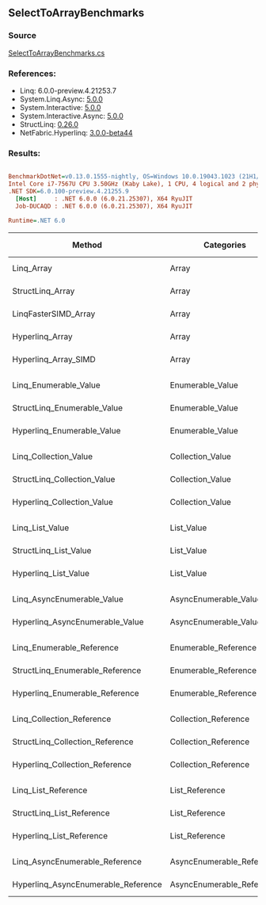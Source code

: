 ﻿## SelectToArrayBenchmarks

### Source
[SelectToArrayBenchmarks.cs](../NetFabric.Hyperlinq.Benchmarks/Benchmarks/SelectToArrayBenchmarks.cs)

### References:
- Linq: 6.0.0-preview.4.21253.7
- System.Linq.Async: [5.0.0](https://www.nuget.org/packages/System.Linq.Async/5.0.0)
- System.Interactive: [5.0.0](https://www.nuget.org/packages/System.Interactive/5.0.0)
- System.Interactive.Async: [5.0.0](https://www.nuget.org/packages/System.Interactive.Async/5.0.0)
- StructLinq: [0.26.0](https://www.nuget.org/packages/StructLinq/0.26.0)
- NetFabric.Hyperlinq: [3.0.0-beta44](https://www.nuget.org/packages/NetFabric.Hyperlinq/3.0.0-beta44)

### Results:
``` ini

BenchmarkDotNet=v0.13.0.1555-nightly, OS=Windows 10.0.19043.1023 (21H1/May2021Update)
Intel Core i7-7567U CPU 3.50GHz (Kaby Lake), 1 CPU, 4 logical and 2 physical cores
.NET SDK=6.0.100-preview.4.21255.9
  [Host]     : .NET 6.0.0 (6.0.21.25307), X64 RyuJIT
  Job-DUCAQD : .NET 6.0.0 (6.0.21.25307), X64 RyuJIT

Runtime=.NET 6.0  

```
|                              Method |                Categories | Count |        Mean |     Error |    StdDev | Ratio | RatioSD |  Gen 0 | Gen 1 | Gen 2 | Allocated |
|------------------------------------ |-------------------------- |------ |------------:|----------:|----------:|------:|--------:|-------:|------:|------:|----------:|
|                          Linq_Array |                     Array |   100 |   240.17 ns |  1.474 ns |  1.306 ns |  1.00 |    0.00 | 0.2255 |     - |     - |     472 B |
|                    StructLinq_Array |                     Array |   100 |   228.00 ns |  1.364 ns |  1.276 ns |  0.95 |    0.01 | 0.2027 |     - |     - |     424 B |
|                LinqFasterSIMD_Array |                     Array |   100 |    63.28 ns |  0.716 ns |  0.635 ns |  0.26 |    0.00 | 0.2027 |     - |     - |     424 B |
|                     Hyperlinq_Array |                     Array |   100 |   250.31 ns |  1.640 ns |  1.370 ns |  1.04 |    0.01 | 0.2027 |     - |     - |     424 B |
|                Hyperlinq_Array_SIMD |                     Array |   100 |    80.24 ns |  0.918 ns |  0.859 ns |  0.33 |    0.00 | 0.2027 |     - |     - |     424 B |
|                                     |                           |       |             |           |           |       |         |        |       |       |           |
|               Linq_Enumerable_Value |          Enumerable_Value |   100 | 1,061.43 ns | 11.789 ns |  9.844 ns |  1.00 |    0.00 | 0.5913 |     - |     - |   1,240 B |
|         StructLinq_Enumerable_Value |          Enumerable_Value |   100 | 1,056.96 ns | 11.352 ns |  8.863 ns |  1.00 |    0.01 | 0.2174 |     - |     - |     456 B |
|          Hyperlinq_Enumerable_Value |          Enumerable_Value |   100 |   601.80 ns |  5.579 ns |  4.659 ns |  0.57 |    0.01 | 0.2022 |     - |     - |     424 B |
|                                     |                           |       |             |           |           |       |         |        |       |       |           |
|               Linq_Collection_Value |          Collection_Value |   100 | 1,093.15 ns |  6.813 ns |  6.373 ns |  1.00 |    0.00 | 0.5913 |     - |     - |   1,240 B |
|         StructLinq_Collection_Value |          Collection_Value |   100 | 1,059.03 ns |  8.171 ns |  7.643 ns |  0.97 |    0.01 | 0.2174 |     - |     - |     456 B |
|          Hyperlinq_Collection_Value |          Collection_Value |   100 |   330.50 ns |  1.925 ns |  1.706 ns |  0.30 |    0.00 | 0.2027 |     - |     - |     424 B |
|                                     |                           |       |             |           |           |       |         |        |       |       |           |
|                     Linq_List_Value |                List_Value |   100 |   454.75 ns |  2.799 ns |  2.618 ns |  1.00 |    0.00 | 0.2294 |     - |     - |     480 B |
|               StructLinq_List_Value |                List_Value |   100 |   467.76 ns |  2.420 ns |  2.146 ns |  1.03 |    0.01 | 0.2027 |     - |     - |     424 B |
|                Hyperlinq_List_Value |                List_Value |   100 |   860.83 ns |  4.320 ns |  4.041 ns |  1.89 |    0.01 | 0.2174 |     - |     - |     456 B |
|                                     |                           |       |             |           |           |       |         |        |       |       |           |
|          Linq_AsyncEnumerable_Value |     AsyncEnumerable_Value |   100 | 7,405.26 ns | 59.048 ns | 46.101 ns |  1.00 |    0.00 | 0.7935 |     - |     - |   1,672 B |
|     Hyperlinq_AsyncEnumerable_Value |     AsyncEnumerable_Value |   100 | 2,357.52 ns | 10.678 ns |  9.988 ns |  0.32 |    0.00 | 0.5646 |     - |     - |   1,184 B |
|                                     |                           |       |             |           |           |       |         |        |       |       |           |
|           Linq_Enumerable_Reference |      Enumerable_Reference |   100 | 1,052.08 ns |  6.421 ns |  6.006 ns |  1.00 |    0.00 | 0.5913 |     - |     - |   1,240 B |
|     StructLinq_Enumerable_Reference |      Enumerable_Reference |   100 | 1,066.62 ns |  7.938 ns |  7.425 ns |  1.01 |    0.01 | 0.2174 |     - |     - |     456 B |
|      Hyperlinq_Enumerable_Reference |      Enumerable_Reference |   100 | 1,069.48 ns |  8.627 ns |  7.648 ns |  1.02 |    0.01 | 0.2174 |     - |     - |     456 B |
|                                     |                           |       |             |           |           |       |         |        |       |       |           |
|           Linq_Collection_Reference |      Collection_Reference |   100 | 1,029.58 ns |  6.426 ns |  6.011 ns |  1.00 |    0.00 | 0.5913 |     - |     - |   1,240 B |
|     StructLinq_Collection_Reference |      Collection_Reference |   100 | 1,055.36 ns |  7.970 ns |  7.455 ns |  1.03 |    0.01 | 0.2174 |     - |     - |     456 B |
|      Hyperlinq_Collection_Reference |      Collection_Reference |   100 |   847.53 ns | 16.213 ns | 15.923 ns |  0.82 |    0.02 | 0.2174 |     - |     - |     456 B |
|                                     |                           |       |             |           |           |       |         |        |       |       |           |
|                 Linq_List_Reference |            List_Reference |   100 |   402.58 ns |  2.603 ns |  2.435 ns |  1.00 |    0.00 | 0.2294 |     - |     - |     480 B |
|           StructLinq_List_Reference |            List_Reference |   100 | 1,058.00 ns |  9.785 ns |  9.153 ns |  2.63 |    0.03 | 0.2174 |     - |     - |     456 B |
|            Hyperlinq_List_Reference |            List_Reference |   100 |   835.46 ns |  4.897 ns |  4.341 ns |  2.07 |    0.02 | 0.2174 |     - |     - |     456 B |
|                                     |                           |       |             |           |           |       |         |        |       |       |           |
|      Linq_AsyncEnumerable_Reference | AsyncEnumerable_Reference |   100 | 7,655.55 ns | 27.495 ns | 24.373 ns |  1.00 |    0.00 | 0.7935 |     - |     - |   1,672 B |
| Hyperlinq_AsyncEnumerable_Reference | AsyncEnumerable_Reference |   100 | 3,145.23 ns | 10.203 ns |  9.044 ns |  0.41 |    0.00 | 0.5798 |     - |     - |   1,216 B |
